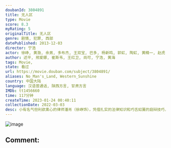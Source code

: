 ```yaml
---
doubanId: 3804891
title: 无人区
type: Movie
score: 8.3
myRating: 5
originalTitle: 无人区
genre: 剧情, 犯罪, 西部
datePublished: 2013-12-03
director: 宁浩
actor: 徐峥, 黄渤, 余男, 多布杰, 王双宝, 巴多, 杨新鸣, 郭虹, 陶虹, 黄精一, 赵虎, 王佩, 宁浩
author: 述平, 邢爱娜, 崔斯韦, 王红卫, 尚可, 宁浩, 黄海
tags: Movie, 
state: 看过
url: https://movie.douban.com/subject/3804891/
aliases: No_Man's_Land, Western_Sunshine
country: 中国大陆
language: 汉语普通话, 陕西方言, 甘肃方言
IMDb: tt1456660
time: 117分钟
createTime: 2023-01-24 00:40:11
collectionDate: 2022-03-03
desc: 小有名气但利欲熏心的律师潘肖（徐峥饰），凭借扎实的法律知识和巧舌如簧的庭辩技巧，成功帮盗捕国家珍禽阿拉泰隼并残忍杀害一名警察的西北盗猎团伙老大（多布杰饰）洗脱罪名。老大承诺十天后付清余款，潘肖则要...
---
```


![image](p2159072475.jpg)

Comment: 
---

